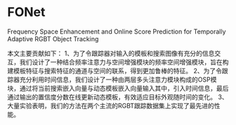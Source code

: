 # FONet
Frequency Space Enhancement and Online Score Prediction for Temporally Adaptive RGBT Object Tracking

本文主要贡献如下：
1、为了令跟踪器对输入的模板和搜索图像有充分的信息交互，我们设计了一种结合频率注意力与空间增强模块的频率空间增强模块，旨在构建模板特征与搜索特征的通道与空间的联系，得到更加鲁棒的特征。
2、为了令跟踪器充分利用时间信息，我们设计了一种由两层多头注意力模块构成的OSP模块，通过将当前搜索嵌入向量与动态模板嵌入向量输入其中，引入时间信息，最后通过输出的置信度分数在线更新动态模板，有效适应目标外观随时间的变化。
3、大量实验表明，我们的方法在两个主流的RGBT跟踪数据集上实现了最先进的性能。
